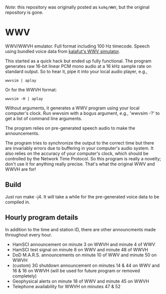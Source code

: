 *Note*: this repository was originally posted as `ka9q/WWV`, but the original repository is gone.

# WWV

WWV/WWVH emulator. Full format including 100 Hz timecode. Speech using bundled voice data
from [kalafut's WWV simulator](https://github.com/kalafut/wwv).

This started as a quick hack but ended up fully functional. The program generates raw 16-bit linear PCM mono audio at a
16 kHz sample rate on standard output. So to hear it, pipe it into your local audio player, e.g.,
```
wwvsim | aplay
```

Or for the WWVH format:

```
wwvsim -H | aplay
```
Without arguments, it generates a WWV program using your local computer's clock. Run wwvsim with a bogus argument,
e.g., 'wwvsim -?' to get a list of command line arguments.

The program relies on pre-generated speech audio to make the announcements.

The program tries to synchronize the output to the correct time but there are invariably errors due to buffering in
your computer's audio system. It also relies on the accuracy of your computer's clock, which should be controlled
by the Network Time Protocol. So this program is really a novelty; don't use it for anything really precise. That's
what the original WWV and WWVH are for!

## Build
Just run make -j4. It will take a while for the pre-generated voice data to be compiled in.

## Hourly program details
In addition to the time and station ID, there are other announcments made throughout every hour.
- HamSCI announcement on minute 3 on WWVH and minute 4 of WWV
- HamSCI test signal on minute 8 on WWV and minute 48 of WWVH
- DoD M.A.R.S. announcements on minute 10 of WWV and minute 50 on WWVH
- (custom) 3G shutdown announcement on minutes 14 & 44 on WWV and 16 & 16 on WWVH (will be used for future program or removed completely)
- Geophysical alerts on minute 18 of WWV and minute 45 on WWVH
- Telephone availability for WWVH on minutes 47 & 52
